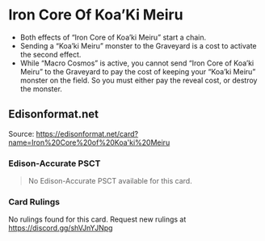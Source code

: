 # Iron Core Of Koa’Ki Meiru

*   Both effects of “Iron Core of Koa’ki Meiru” start a chain.
*   Sending a “Koa’ki Meiru” monster to the Graveyard is a cost to activate the second effect.
*   While “Macro Cosmos” is active, you cannot send “Iron Core of Koa’ki Meiru” to the Graveyard to pay the cost of keeping your “Koa’ki Meiru” monster on the field. So you must either pay the reveal cost, or destroy the monster.

## Edisonformat.net

Source: https://edisonformat.net/card?name=Iron%20Core%20of%20Koa'ki%20Meiru

### Edison-Accurate PSCT

> No Edison-Accurate PSCT available for this card.

### Card Rulings

No rulings found for this card. Request new rulings at https://discord.gg/shVJnYJNpg
            